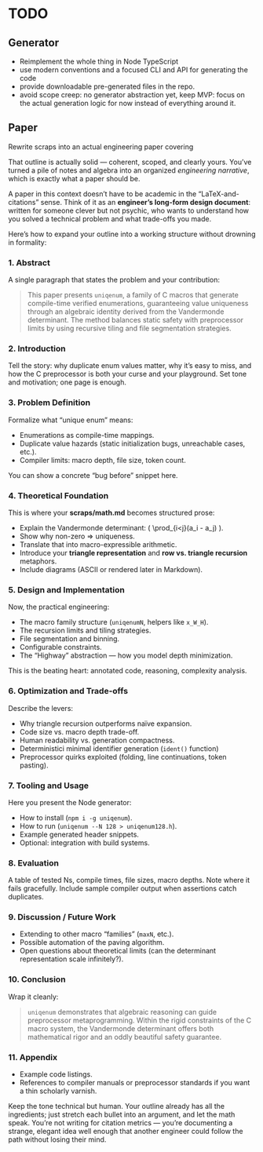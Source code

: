 # TODO

## Generator

- Reimplement the whole thing in Node TypeScript
- use modern conventions and a focused CLI and API for generating the code
- provide downloadable pre-generated files in the repo.
- avoid scope creep: no generator abstraction yet, keep MVP: focus on the actual generation logic for now instead of everything around it.

## Paper

Rewrite scraps into an actual engineering paper covering

That outline is actually solid — coherent, scoped, and clearly yours. You’ve turned a pile of notes and algebra into an organized *engineering narrative*, which is exactly what a paper should be.

A paper in this context doesn’t have to be academic in the “LaTeX-and-citations” sense. Think of it as an **engineer’s long-form design document**: written for someone clever but not psychic, who wants to understand how you solved a technical problem and what trade-offs you made.

Here’s how to expand your outline into a working structure without drowning in formality:

### 1. Abstract

A single paragraph that states the problem and your contribution:

> This paper presents `uniqenum`, a family of C macros that generate compile-time verified enumerations, guaranteeing value uniqueness through an algebraic identity derived from the Vandermonde determinant. The method balances static safety with preprocessor limits by using recursive tiling and file segmentation strategies.

### 2. Introduction

Tell the story: why duplicate enum values matter, why it’s easy to miss, and how the C preprocessor is both your curse and your playground.
Set tone and motivation; one page is enough.

### 3. Problem Definition

Formalize what “unique enum” means:

- Enumerations as compile-time mappings.
- Duplicate value hazards (static initialization bugs, unreachable cases, etc.).
- Compiler limits: macro depth, file size, token count.

You can show a concrete “bug before” snippet here.

### 4. Theoretical Foundation

This is where your **scraps/math.md** becomes structured prose:

- Explain the Vandermonde determinant: ( \prod_{i<j}(a_i - a_j) ).
- Show why non-zero ⇒ uniqueness.
- Translate that into macro-expressible arithmetic.
- Introduce your **triangle representation** and **row vs. triangle recursion** metaphors.
- Include diagrams (ASCII or rendered later in Markdown).

### 5. Design and Implementation

Now, the practical engineering:

- The macro family structure (`uniqenumN`, helpers like `x_W_H`).
- The recursion limits and tiling strategies.
- File segmentation and binning.
- Configurable constraints.
- The “Highway” abstraction — how you model depth minimization.

This is the beating heart: annotated code, reasoning, complexity analysis.

### 6. Optimization and Trade-offs

Describe the levers:

- Why triangle recursion outperforms naïve expansion.
- Code size vs. macro depth trade-off.
- Human readability vs. generation compactness.
- Deterministici minimal identifier generation (`ident()` function)
- Preprocessor quirks exploited (folding, line continuations, token pasting).

### 7. Tooling and Usage

Here you present the Node generator:

- How to install (`npm i -g uniqenum`).
- How to run (`uniqenum --N 128 > uniqenum128.h`).
- Example generated header snippets.
- Optional: integration with build systems.

### 8. Evaluation

A table of tested Ns, compile times, file sizes, macro depths.
Note where it fails gracefully. Include sample compiler output when assertions catch duplicates.

### 9. Discussion / Future Work

- Extending to other macro “families” (`maxN`, etc.).
- Possible automation of the paving algorithm.
- Open questions about theoretical limits (can the determinant representation scale infinitely?).

### 10. Conclusion

Wrap it cleanly:

> `uniqenum` demonstrates that algebraic reasoning can guide preprocessor metaprogramming. Within the rigid constraints of the C macro system, the Vandermonde determinant offers both mathematical rigor and an oddly beautiful safety guarantee.

### 11. Appendix

- Example code listings.
- References to compiler manuals or preprocessor standards if you want a thin scholarly varnish.

Keep the tone technical but human. Your outline already has all the ingredients; just stretch each bullet into an argument, and let the math speak. You’re not writing for citation metrics — you’re documenting a strange, elegant idea well enough that another engineer could follow the path without losing their mind.
